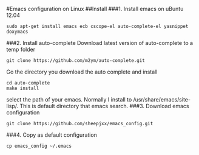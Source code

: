 #Emacs configuration on Linux
##Install
###1. Install emacs on uBuntu 12.04
```
sudo apt-get install emacs ecb cscope-el auto-complete-el yasnippet doxymacs
```
###2. Install auto-complete
Download latest version of auto-complete to a temp folder
```
git clone https://github.com/m2ym/auto-complete.git
```
Go the directory you download the auto complete and install
```
cd auto-complete
make install
```
select the path of your emacs. Normally I install to /usr/share/emacs/site-lisp/. This is default directory that emacs search.
###3. Download emacs configuration
```
git clone https://github.com/sheepjxx/emacs_config.git
```
###4. Copy as default configuration
```
cp emacs_config ~/.emacs
```
